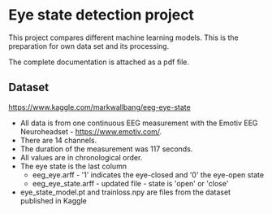 # Eye state detection project
This project compares different machine learning models. This is the preparation for own data set and its processing.

The complete documentation is attached as a pdf file.

## Dataset
https://www.kaggle.com/markwallbang/eeg-eye-state

* All data is from one continuous EEG measurement with the Emotiv EEG Neuroheadset - https://www.emotiv.com/.
* There are 14 channels.
* The duration of the measurement was 117 seconds. 
* All values are in chronological order. 
* The eye state is the last column 
  * eeg_eye.arff - '1' indicates the eye-closed and '0' the eye-open state
  * eeg_eye_state.arff - updated file - state is 'open' or 'close'
* eye_state_model.pt and trainloss.npy are files from the dataset published in Kaggle
